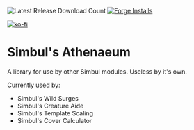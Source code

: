 ![Latest Release Download Count](https://img.shields.io/badge/dynamic/json?color=blue&label=Downloads%40latest&query=assets%5B1%5D.download_count&url=https%3A%2F%2Fapi.github.com%2Frepos%2Fvtt-lair%2Fsimbuls-athenaeum%2Freleases%2Flatest) [![Forge Installs](https://img.shields.io/badge/dynamic/json?label=Forge%20Installs&query=package.installs&suffix=%25&url=https%3A%2F%2Fforge-vtt.com%2Fapi%2Fbazaar%2Fpackage%2Fsimbuls-athenaeum&colorB=4aa94a)](https://forge-vtt.com/bazaar#package=simbuls-athenaeum) 

[![ko-fi](https://ko-fi.com/img/githubbutton_sm.svg)](https://ko-fi.com/N4N36ZSPQ)

# Simbul's Athenaeum

A library for use by other Simbul modules. Useless by it's own.

Currently used by:
  - Simbul's Wild Surges
  - Simbul's Creature Aide
  - Simbul's Template Scaling
  - Simbul's Cover Calculator
